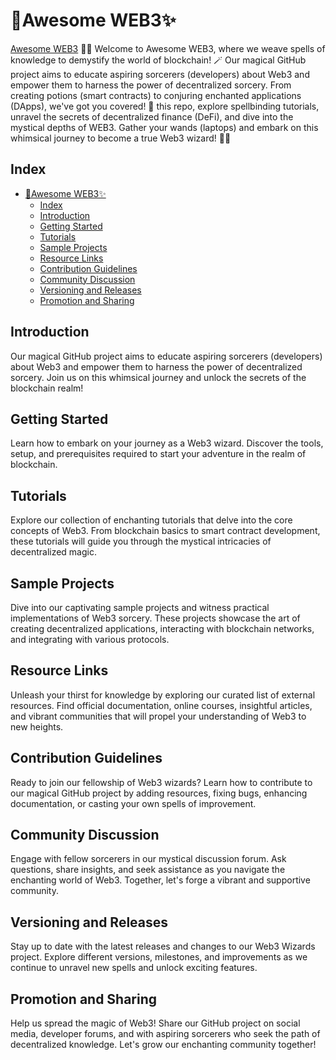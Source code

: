 # 🎩Awesome WEB3✨
[Awesome WEB3](./assets/awesome-web3.png)
🧙‍♂️ Welcome to Awesome WEB3, where we weave spells of knowledge to demystify the world of blockchain! 🪄 Our magical GitHub project aims to educate aspiring sorcerers (developers) about Web3 and empower them to harness the power of decentralized sorcery. From creating potions (smart contracts) to conjuring enchanted applications (DApps), we've got you covered! 🌟 this repo, explore spellbinding tutorials, unravel the secrets of decentralized finance (DeFi), and dive into the mystical depths of WEB3. Gather your wands (laptops) and embark on this whimsical journey to become a true Web3 wizard! 🎩✨

## Index

- [🎩Awesome WEB3✨](#awesome-web3)
	- [Index](#index)
	- [Introduction](#introduction)
	- [Getting Started](#getting-started)
	- [Tutorials](#tutorials)
	- [Sample Projects](#sample-projects)
	- [Resource Links](#resource-links)
	- [Contribution Guidelines](#contribution-guidelines)
	- [Community Discussion](#community-discussion)
	- [Versioning and Releases](#versioning-and-releases)
	- [Promotion and Sharing](#promotion-and-sharing)

## Introduction

Our magical GitHub project aims to educate aspiring sorcerers (developers) about Web3 and empower them to harness the power of decentralized sorcery. Join us on this whimsical journey and unlock the secrets of the blockchain realm!

## Getting Started

Learn how to embark on your journey as a Web3 wizard. Discover the tools, setup, and prerequisites required to start your adventure in the realm of blockchain.

## Tutorials

Explore our collection of enchanting tutorials that delve into the core concepts of Web3. From blockchain basics to smart contract development, these tutorials will guide you through the mystical intricacies of decentralized magic.

## Sample Projects

Dive into our captivating sample projects and witness practical implementations of Web3 sorcery. These projects showcase the art of creating decentralized applications, interacting with blockchain networks, and integrating with various protocols.

## Resource Links

Unleash your thirst for knowledge by exploring our curated list of external resources. Find official documentation, online courses, insightful articles, and vibrant communities that will propel your understanding of Web3 to new heights.

## Contribution Guidelines

Ready to join our fellowship of Web3 wizards? Learn how to contribute to our magical GitHub project by adding resources, fixing bugs, enhancing documentation, or casting your own spells of improvement.

## Community Discussion

Engage with fellow sorcerers in our mystical discussion forum. Ask questions, share insights, and seek assistance as you navigate the enchanting world of Web3. Together, let's forge a vibrant and supportive community.

## Versioning and Releases

Stay up to date with the latest releases and changes to our Web3 Wizards project. Explore different versions, milestones, and improvements as we continue to unravel new spells and unlock exciting features.

## Promotion and Sharing

Help us spread the magic of Web3! Share our GitHub project on social media, developer forums, and with aspiring sorcerers who seek the path of decentralized knowledge. Let's grow our enchanting community together!
